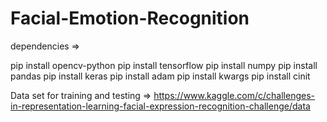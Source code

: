 # Facial-Emotion-Recognition

dependencies =>

pip install opencv-python
pip install tensorflow
pip install numpy
pip install pandas
pip install keras
pip install adam
pip install kwargs 
pip install cinit 

Data set for training and testing =>
https://www.kaggle.com/c/challenges-in-representation-learning-facial-expression-recognition-challenge/data
